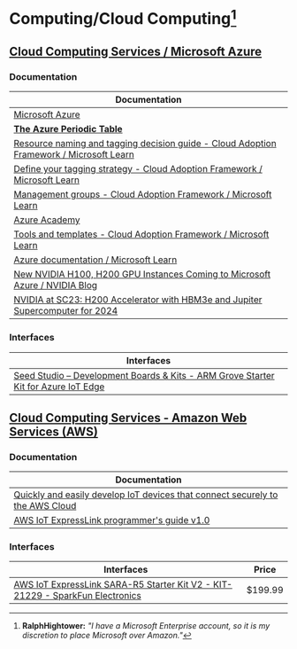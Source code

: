 # Computing/Cloud Computing[^11]

## [Cloud Computing Services / Microsoft Azure](https://azure.microsoft.com/en-us )

### Documentation 

| Documentation |
|---|
| [Microsoft Azure](https://github.com/Azure) | APIs, SDKs and open source projects from Microsoft Azure |
| **[The Azure Periodic Table](https://azure-periodic-table.onwardplatforms.com/ )** | Suggested prefixes for Azure resources *(similar to Windows Hungarian notation)* |
| [Resource naming and tagging decision guide - Cloud Adoption Framework / Microsoft Learn](https://learn.microsoft.com/en-us/azure/cloud-adoption-framework/ready/azure-best-practices/resource-naming-and-tagging-decision-guide )|
|  [Define your tagging strategy - Cloud Adoption Framework / Microsoft Learn](https://learn.microsoft.com/en-us/azure/cloud-adoption-framework/ready/azure-best-practices/resource-tagging ) |
| [Management groups - Cloud Adoption Framework / Microsoft Learn](https://learn.microsoft.com/en-us/azure/cloud-adoption-framework/ready/landing-zone/design-area/resource-org-management-groups ) |
| [Azure Academy](https://youtube.com/@AzureAcademy )
[Tools and templates - Cloud Adoption Framework / Microsoft Learn](https://learn.microsoft.com/en-us/azure/cloud-adoption-framework/resources/tools-templates#ready ) |
| [Azure documentation / Microsoft Learn](https://learn.microsoft.com/en-us/azure/ ) |
| [New NVIDIA H100, H200 GPU Instances Coming to Microsoft Azure / NVIDIA Blog](https://blogs.nvidia.com/blog/microsoft-azure-hopper-gpu-instances/ ) |
| [NVIDIA at SC23: H200 Accelerator with HBM3e and Jupiter Supercomputer for 2024](https://www.anandtech.com/show/21136/nvidia-at-sc23-h200-accelerator-with-hbm3e-and-jupiter-supercomputer-for-2024 ) |

### Interfaces

| Interfaces |
|---|
| [Seed Studio – Development Boards & Kits - ARM Grove Starter Kit for Azure IoT Edge](https://www.mouser.com/ProductDetail/Seeed-Studio/110060907?qs=F5EMLAvA7IDNpcLlKtTb1g%3D%3D) | $156.25 (H/W) |

## [Cloud Computing Services - Amazon Web Services (AWS)](https://aws.amazon.com/ )

### Documentation 

| Documentation |
|-----------|
| [Quickly and easily develop IoT devices that connect securely to the AWS Cloud](https://aws.amazon.com/iot-expresslink/) |  
| [AWS IoT ExpressLink programmer's guide v1.0](https://docs.aws.amazon.com/iot-expresslink/) |

### Interfaces 

| Interfaces | Price |
|---|---|
| [AWS IoT ExpressLink SARA-R5 Starter Kit V2 - KIT-21229 - SparkFun Electronics](https://www.sparkfun.com/products/21229 ) | $199.99 |

[^11]: **RalphHightower:** *"I have a Microsoft Enterprise account, so it is my discretion to place Microsoft over Amazon."*
